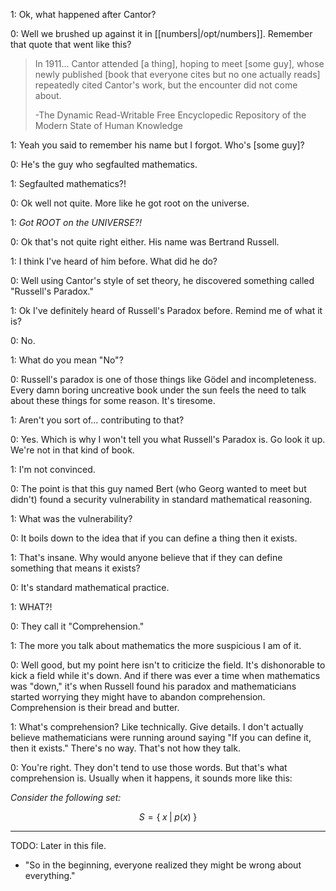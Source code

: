 
1: Ok, what happened after Cantor?

0: Well we brushed up against it in [[numbers|/opt/numbers]]. Remember that quote that went like this?

> In 1911... Cantor attended \[a thing\], hoping to meet \[some guy\], whose newly published \[book that everyone cites but no one actually reads\] repeatedly cited Cantor's work, but the encounter did not come about.
> 
> -The Dynamic Read-Writable Free Encyclopedic Repository of the Modern State of Human Knowledge

1: Yeah you said to remember his name but I forgot. Who's \[some guy\]?

0: He's the guy who segfaulted mathematics.

1: Segfaulted mathematics?!

0: Ok well not quite. More like he got root on the universe.

1: _Got ROOT on the UNIVERSE?!_

0: Ok that's not quite right either. His name was Bertrand Russell.

1: I think I've heard of him before. What did he do?

0: Well using Cantor's style of set theory, he discovered something called "Russell's Paradox."

1: Ok I've definitely heard of Russell's Paradox before. Remind me of what it is?

0: No.

1: What do you mean "No"?

0: Russell's paradox is one of those things like Gödel and incompleteness. Every damn boring uncreative book under the sun feels the need to talk about these things for some reason. It's tiresome.

1: Aren't you sort of... contributing to that?

0: Yes. Which is why I won't tell you what Russell's Paradox is. Go look it up. We're not in that kind of book.

1: I'm not convinced.

0: The point is that this guy named Bert (who Georg wanted to meet but didn't) found a security vulnerability in standard mathematical reasoning.

1: What was the vulnerability?

0: It boils down to the idea that if you can define a thing then it exists.

1: That's insane. Why would anyone believe that if they can define something that means it exists?

0: It's standard mathematical practice.

1: WHAT?!

0: They call it "Comprehension."

1: The more you talk about mathematics the more suspicious I am of it.

0: Well good, but my point here isn't to criticize the field. It's dishonorable to kick a field while it's down. And if there was ever a time when mathematics was "down," it's when Russell found his paradox and mathematicians started worrying they might have to abandon comprehension. Comprehension is their bread and butter.

1: What's comprehension? Like technically. Give details. I don't actually believe mathematicians were running around saying "If you can define it, then it exists." There's no way. That's not how they talk.

0: You're right. They don't tend to use those words. But that's what comprehension is. Usually when it happens, it sounds more like this:

_Consider the following set:_

$$S = \{ \; x \; | \; p(x) \; \}$$


---

TODO: Later in this file.

- "So in the beginning, everyone realized they might be wrong about everything."
